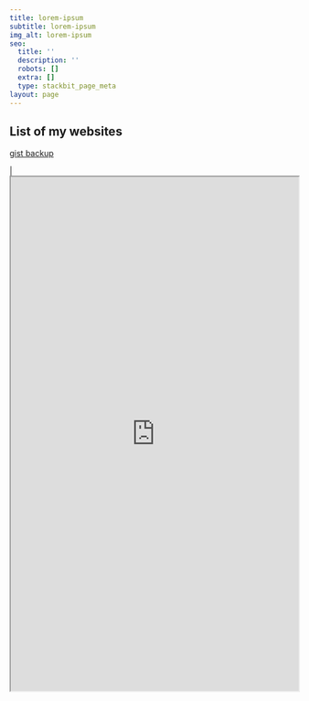 ```yaml
---
title: lorem-ipsum
subtitle: lorem-ipsum
img_alt: lorem-ipsum
seo:
  title: ''
  description: ''
  robots: []
  extra: []
  type: stackbit_page_meta
layout: page
---
```

##  List of my websites




[gist backup](https://en.wikipedia.org/wiki/Hiking)



| <iframe src="https://links4242.netlify.app/" height="900px" width="100%"> </iframe>